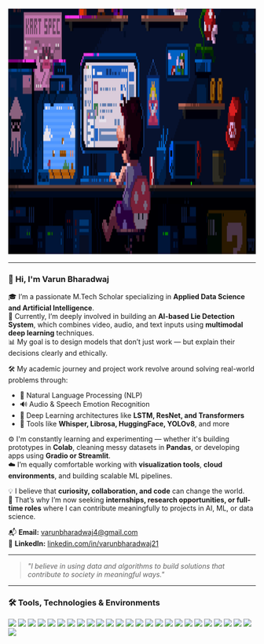 <p align="center">
  <img src="assets/header.gif" width="100%" height="500px" alt="Header Banner"/>
</p>

---

### 👋 Hi, I'm Varun Bharadwaj

🎓 I’m a passionate M.Tech Scholar specializing in **Applied Data Science and Artificial Intelligence**.  
🧠 Currently, I’m deeply involved in building an **AI-based Lie Detection System**, which combines video, audio, and text inputs using **multimodal deep learning** techniques.  
📊 My goal is to design models that don’t just work — but explain their decisions clearly and ethically.

🛠️ My academic journey and project work revolve around solving real-world problems through:  
- 📝 Natural Language Processing (NLP)  
- 🔊 Audio & Speech Emotion Recognition  
- 🧠 Deep Learning architectures like **LSTM, ResNet, and Transformers**  
- 🧰 Tools like **Whisper, Librosa, HuggingFace, YOLOv8**, and more

⚙️ I'm constantly learning and experimenting — whether it's building prototypes in **Colab**, cleaning messy datasets in **Pandas**, or developing apps using **Gradio or Streamlit**.  
☁️ I’m equally comfortable working with **visualization tools**, **cloud environments**, and building scalable ML pipelines.

💡 I believe that **curiosity, collaboration, and code** can change the world.  
🚀 That’s why I’m now seeking **internships, research opportunities, or full-time roles** where I can contribute meaningfully to projects in AI, ML, or data science.

📬 **Email:** [varunbharadwaj4@gmail.com](mailto:varunbharadwaj4@gmail.com)  
🔗 **LinkedIn:** [linkedin.com/in/varunbharadwaj21](https://www.linkedin.com/in/varunbharadwaj21)

---

> _"I believe in using data and algorithms to build solutions that contribute to society in meaningful ways."_

---

### 🛠️ Tools, Technologies & Environments

<p align="left">

<img src="https://img.shields.io/badge/Python-3776AB?style=for-the-badge&logo=python&logoColor=white"/>
<img src="https://img.shields.io/badge/Numpy-013243?style=for-the-badge&logo=numpy&logoColor=white"/>
<img src="https://img.shields.io/badge/Pandas-150458?style=for-the-badge&logo=pandas&logoColor=white"/>
<img src="https://img.shields.io/badge/Matplotlib-11557C?style=for-the-badge&logo=matplotlib&logoColor=white"/>
<img src="https://img.shields.io/badge/Seaborn-004B87?style=for-the-badge&logo=python&logoColor=white"/>
<img src="https://img.shields.io/badge/Scikit--learn-F7931E?style=for-the-badge&logo=scikit-learn&logoColor=white"/>
<img src="https://img.shields.io/badge/OpenCV-5C3EE8?style=for-the-badge&logo=opencv&logoColor=white"/>
<img src="https://img.shields.io/badge/Librosa-FFAA00?style=for-the-badge&logo=python&logoColor=white"/>
<img src="https://img.shields.io/badge/Whisper-FF6F00?style=for-the-badge&logo=openai&logoColor=white"/>
<img src="https://img.shields.io/badge/HuggingFace-FCC624?style=for-the-badge&logo=huggingface&logoColor=black"/>

<img src="https://img.shields.io/badge/TensorFlow-FF6F00?style=for-the-badge&logo=tensorflow&logoColor=white"/>
<img src="https://img.shields.io/badge/PyTorch-EE4C2C?style=for-the-badge&logo=pytorch&logoColor=white"/>
<img src="https://img.shields.io/badge/Keras-D00000?style=for-the-badge&logo=keras&logoColor=white"/>
<img src="https://img.shields.io/badge/YOLOv8-000000?style=for-the-badge&logo=yolo&logoColor=white"/>

<img src="https://img.shields.io/badge/Jupyter-F37626?style=for-the-badge&logo=jupyter&logoColor=white"/>
<img src="https://img.shields.io/badge/Google%20Colab-F9AB00?style=for-the-badge&logo=googlecolab&logoColor=white"/>
<img src="https://img.shields.io/badge/Spyder-FF0000?style=for-the-badge&logo=spyder-ide&logoColor=white"/>
<img src="https://img.shields.io/badge/VSCode-007ACC?style=for-the-badge&logo=visualstudiocode&logoColor=white"/>
<img src="https://img.shields.io/badge/Git-F05032?style=for-the-badge&logo=git&logoColor=white"/>
<img src="https://img.shields.io/badge/GitHub-181717?style=for-the-badge&logo=github&logoColor=white"/>

<img src="https://img.shields.io/badge/Kaggle-20BEFF?style=for-the-badge&logo=kaggle&logoColor=white"/>
<img src="https://img.shields.io/badge/GCP-4285F4?style=for-the-badge&logo=googlecloud&logoColor=white"/>
<img src="https://img.shields.io/badge/Docker-2496ED?style=for-the-badge&logo=docker&logoColor=white"/>

<img src="https://img.shields.io/badge/Streamlit-FF4B4B?style=for-the-badge&logo=streamlit&logoColor=white"/>
<img src="https://img.shields.io/badge/Gradio-2D2D2D?style=for-the-badge&logo=gradio&logoColor=white"/>
<img src="https://img.shields.io/badge/LangChain-000000?style=for-the-badge&logo=langchain&logoColor=white"/>

</p>

